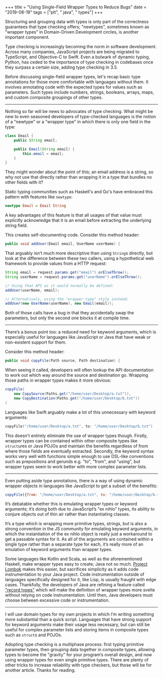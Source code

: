 +++
title = "Using Single-Field Wrapper Types to Reduce Bugs"
date = "2019-08-19"
tags = ["plt", " java", " types"]
+++

Structuring and grouping data with types is only part of the correctness
guarantees that type checking offers; "newtypes", sometimes known as "wrapper
types" in Domain-Driven Development circles, is another important component.

Type checking is increasingly becoming the norm in software development.
Across many companies, JavaScript projects are being migrated to TypeScript, and
Objective-C to Swift. Even a bulwark of dynamic typing, Python, has ceded to the
importance of type checking in codebases once they surpass a certain size,
adding type checking in 3.5.

Before discussing single-field wrapper types, let's recap basic type annotations
for those more comfortable with languages without them. It involves annotating
code with the expected types for values such as parameters. Such types
include numbers, strings, booleans, arrays, maps, and custom composite groupings
of other types.

---

Nothing so far will be news to advocates of type checking. What might be new to
even seasoned developers of type-checked languages is the notion of a "newtype"
or a "wrapper type" in which there is only one field in the type:

```java
class Email {
    public String email;

    public Email(String email) {
        this.email = email;
    }
}
```

They might wonder about the point of this; an email address is a string, so why
not use that directly rather than wrapping it in a type that bundles no other
fields with it?

Static typing communities such as Haskell's and Go's have embraced this pattern
with features like `newtype`:

```haskell
newtype Email = Email String
```

A key advantages of this feature is that all usages of that value must
explicitly acknowledge that it is an email before extracting the underlying
string field.

This creates self-documenting code. Consider this method header:

```java
public void addUser(Email email, UserName userName) {
```

That arguably isn’t much more descriptive than using `String`s directly, but
look at the difference between these two callers, using a hypothetical web
framework to provide values from a HTTP request:

```java
String email = request.params.get("email").orElseThrow();
String userName = request.params.get("userName").orElseThrow();

// Using that API as it would normally be defined:
addUser(userName, email);

// Alternatively, using the "wrapper-type" style instead:
addUser(new UserName(userName), new Email(email));
```

Both of those calls have a bug in that they accidentally swap the parameters,
but only the second one blocks it at compile time.

---

There’s a bonus point too: a reduced need for keyword arguments, which is
especially useful for languages like JavaScript or Java that have weak or
non-existent support for them.

Consider this method header:

```java
public void copyFile(Path source, Path destination) {
```

When seeing it called, developers will often lookup the API documentation to
work out which way around the source and destination go. Wrapping those paths in
wrapper types makes it more obvious:

```java
copyFile(
    new CopySource(Paths.get("/home/user/Desktop/a.txt")),
    new CopyDestination(Paths.get("/home/user/Desktop/b.txt"))
)
```

Languages like Swift arguably make a lot of this unnecessary with keyword
arguments:

```swift
copyFile("/home/user/Desktop/a.txt", to: "/home/user/Desktop/b.txt")
```

This doesn't entirely eliminate the use of wrapper types though. Firstly,
wrapper types can be contained within other composite types like `struct`ures or
Java POJOs and maintain the benefits regardless of from where those fields are
eventually extracted. Secondly, the keyword syntax works very well with
functions simple enough to use DSL-like conventions such as prepositions and
gerunds e.g. "to", "from", and "using", but wrapper types seem to work better
with more complex parameter lists.

---

Even putting aside type annotations, there is a way of using dynamic wrapper
objects in languages like JavaScript to get a subset of the benefits:

```javascript
copyFile({from: "/home/user/Desktop/a.txt", to: "/home/user/Desktop/b.txt"})
```

It’s debatable whether this is emulating wrapper types or keyword arguments;
it’s doing both due to JavaScript’s "ex nihlo" types, its ability to conjure
objects out of thin air rather than instantiating classes.

It’s a type which is wrapping more primitive types, strings, but is also a
strong convention in the JS community for emulating keyword arguments, in which
the instantiation of the ex nihlo object is really just a workaround to get a
passable syntax for it. As all of the arguments are contained within a single
type rather than a separate type for each, it’s really more of an emulation of
keyword arguments than wrapper types.

Some languages like Kotlin and Scala, as well as the aforementioned Haskell,
make wrapper types easy to create; Java not so much. [Project
Lombok](https://projectlombok.org) makes this easier, but sacrifices simplicity
as it adds code instrumentation to your Java project. Code instrumentation
outside of languages specifically designed for it, like Lisp, is usually fraught
with edge cases. Thankfully, the developers of Java are refining a feature
called ["record types"](https://openjdk.java.net/jeps/8222777) which will make
the definition of wrapper types more svelte without relying on code
instrumentation. Until then, Java developers must choose between excessive code
or instrumentation.

---

I will use domain types for my own projects in which I’m writing something more
substantial than a quick script. Languages that have strong support for keyword
arguments make their usage less necessary, but can still be useful for complex
parameter lists and storing items in composite types such as `struct`s and
POJOs.

Adopting type checking is a multiphase process: first typing primitive parameter
types, then grouping data together in composite types, allowing types to become
the "gravity" for your program’s overall design, and now using wrapper types for
even single primitive types. There are plenty of other tricks to increase
reliability with type checkers, but those will be for another article. Thanks
for reading.
